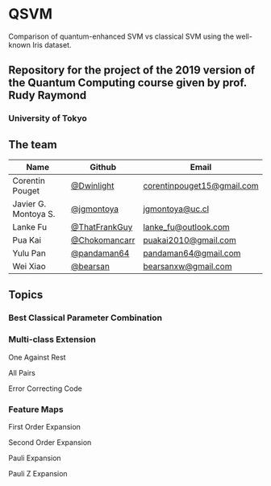 # QSVM

Comparison of quantum-enhanced SVM vs classical SVM using the well-known Iris dataset.

## Repository for the project of the 2019 version of the Quantum Computing course given by prof. Rudy Raymond

### University of Tokyo

## The team

Name | Github | Email
-----|--------|-------
Corentin Pouget | [@Dwinlight](https://github.com/Dwinlight) | corentinpouget15@gmail.com
Javier G. Montoya S. | [@jgmontoya](https://github.com/jgmontoya) | jgmontoya@uc.cl
Lanke Fu | [@ThatFrankGuy](https://github.com/ThatFrankGuy) | lanke_fu@outlook.com
Pua Kai | [@Chokomancarr](https://github.com/Chokomancarr) | puakai2010@gmail.com
Yulu Pan | [@pandaman64](https://github.com/pandaman64) | pandaman64@gmail.com
Wei Xiao | [@bearsan](https://github.com/bearsan) | bearsanxw@gmail.com

## Topics

### Best Classical Parameter Combination 

### Multi-class Extension
One Against Rest

All Pairs

Error Correcting Code


### Feature Maps
First Order Expansion 

Second Order Expansion

Pauli Expansion

Pauli Z Expansion
